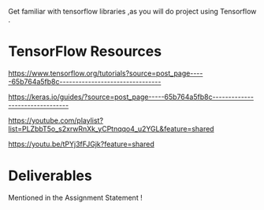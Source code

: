 
Get familiar with tensorflow libraries ,as  you will do project using Tensorflow .


# TensorFlow Resources 

https://www.tensorflow.org/tutorials?source=post_page-----65b764a5fb8c--------------------------------

https://keras.io/guides/?source=post_page-----65b764a5fb8c--------------------------------


https://youtube.com/playlist?list=PLZbbT5o_s2xrwRnXk_yCPtnqqo4_u2YGL&feature=shared

https://youtu.be/tPYj3fFJGjk?feature=shared


# Deliverables

Mentioned in the Assignment Statement !




